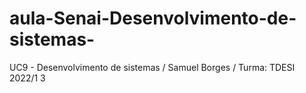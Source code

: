 # aula-Senai-Desenvolvimento-de-sistemas-

UC9 - Desenvolvimento de sistemas / Samuel Borges / Turma: TDESI 2022/1 3
